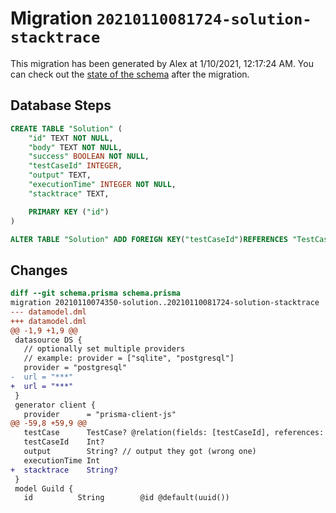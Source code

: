 # Migration `20210110081724-solution-stacktrace`

This migration has been generated by Alex at 1/10/2021, 12:17:24 AM.
You can check out the [state of the schema](./schema.prisma) after the migration.

## Database Steps

```sql
CREATE TABLE "Solution" (
    "id" TEXT NOT NULL,
    "body" TEXT NOT NULL,
    "success" BOOLEAN NOT NULL,
    "testCaseId" INTEGER,
    "output" TEXT,
    "executionTime" INTEGER NOT NULL,
    "stacktrace" TEXT,

    PRIMARY KEY ("id")
)

ALTER TABLE "Solution" ADD FOREIGN KEY("testCaseId")REFERENCES "TestCase"("id") ON DELETE SET NULL ON UPDATE CASCADE
```

## Changes

```diff
diff --git schema.prisma schema.prisma
migration 20210110074350-solution..20210110081724-solution-stacktrace
--- datamodel.dml
+++ datamodel.dml
@@ -1,9 +1,9 @@
 datasource DS {
   // optionally set multiple providers
   // example: provider = ["sqlite", "postgresql"]
   provider = "postgresql"
-  url = "***"
+  url = "***"
 }
 generator client {
   provider      = "prisma-client-js"
@@ -59,8 +59,9 @@
   testCase      TestCase? @relation(fields: [testCaseId], references: [id]) // test case they failed if they failed
   testCaseId    Int?
   output        String? // output they got (wrong one)
   executionTime Int
+  stacktrace    String?
 }
 model Guild {
   id          String        @id @default(uuid())
```


